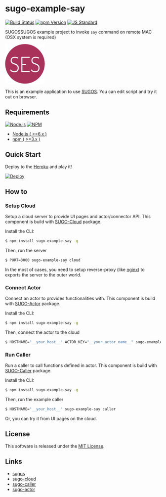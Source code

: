 sugo-example-say
==========

<!---
This file is generated by ape-tmpl. Do not update manually.
--->

<!-- Badge Start -->
<a name="badges"></a>

[![Build Status][bd_travis_com_shield_url]][bd_travis_com_url]
[![npm Version][bd_npm_shield_url]][bd_npm_url]
[![JS Standard][bd_standard_shield_url]][bd_standard_url]

[bd_repo_url]: https://github.com/realglobe-Inc/sugo-example-say
[bd_travis_url]: http://travis-ci.org/realglobe-Inc/sugo-example-say
[bd_travis_shield_url]: http://img.shields.io/travis/realglobe-Inc/sugo-example-say.svg?style=flat
[bd_travis_com_url]: http://travis-ci.com/realglobe-Inc/sugo-example-say
[bd_travis_com_shield_url]: https://api.travis-ci.com/realglobe-Inc/sugo-example-say.svg?token=aeFzCpBZebyaRijpCFmm
[bd_license_url]: https://github.com/realglobe-Inc/sugo-example-say/blob/master/LICENSE
[bd_codeclimate_url]: http://codeclimate.com/github/realglobe-Inc/sugo-example-say
[bd_codeclimate_shield_url]: http://img.shields.io/codeclimate/github/realglobe-Inc/sugo-example-say.svg?style=flat
[bd_codeclimate_coverage_shield_url]: http://img.shields.io/codeclimate/coverage/github/realglobe-Inc/sugo-example-say.svg?style=flat
[bd_gemnasium_url]: https://gemnasium.com/realglobe-Inc/sugo-example-say
[bd_gemnasium_shield_url]: https://gemnasium.com/realglobe-Inc/sugo-example-say.svg
[bd_npm_url]: http://www.npmjs.org/package/sugo-example-say
[bd_npm_shield_url]: http://img.shields.io/npm/v/sugo-example-say.svg?style=flat
[bd_standard_url]: http://standardjs.com/
[bd_standard_shield_url]: https://img.shields.io/badge/code%20style-standard-brightgreen.svg

<!-- Badge End -->


<!-- Description Start -->
<a name="description"></a>

SUGOSSUGOS example project to invoke `say` command on remote MAC (OSX system is required)

<!-- Description End -->


<!-- Overview Start -->
<a name="overview"></a>


[![favicon_url]][app_url]

This is an example application to use [SUGOS][sugos_url]. 
You can edit script and try it out on browser.

[app_url]: http://sugo-example-say.herokuapp.com
[favicon_url]: doc/images/favicon.png


<!-- Overview End -->


<!-- Sections Start -->
<a name="sections"></a>

<!-- Section from "doc/guides/00.Requirements.md.hbs" Start -->

<a name="section-doc-guides-00-requirements-md"></a>

Requirements
-----

<a href="https://nodejs.org">
  <img src="https://realglobe-inc.github.io/sugos-assets/images/nodejs-banner.png"
       alt="Node.js"
       height="40"
       style="height:40px"
  /></a>
<a href="https://docs.npmjs.com/">
  <img src="https://realglobe-inc.github.io/sugos-assets/images/npm-banner.png"
       alt="NPM"
       height="40"
       style="height:40px"
  /></a>

+ [Node.js ( >=6.x )][node_download_url]
+ [npm ( >=3.x )][npm_url]

[node_download_url]: https://nodejs.org/en/download/
[npm_url]: https://docs.npmjs.com/


<!-- Section from "doc/guides/00.Requirements.md.hbs" End -->

<!-- Section from "doc/guides/01.Quick Start.md.hbs" Start -->

<a name="section-doc-guides-01-quick-start-md"></a>

Quick Start
-----

Deploy to the [Heroku][heroku_url] and play it!

[![Deploy](https://www.herokucdn.com/deploy/button.svg)][heroku_deploy_url]

[heroku_url]: https://www.heroku.com/
[heroku_deploy_url]: https://heroku.com/deploy?template=https://github.com/realglobe-Inc/sugo-example-say/tree/heroku


<!-- Section from "doc/guides/01.Quick Start.md.hbs" End -->

<!-- Section from "doc/guides/10.How to.md.hbs" Start -->

<a name="section-doc-guides-10-how-to-md"></a>

How to
-------

<!-- Section from "doc/guides/10.How to.md.hbs" End -->

<!-- Section from "doc/guides/11.Setup Cloud.md.hbs" Start -->

<a name="section-doc-guides-11-setup-cloud-md"></a>

### Setup Cloud

Setup a cloud server to provide UI pages and actor/connector API.
This component is build with [SUGO-Cloud][sugo_cloud_url] package.


Install the CLI:

```bash
$ npm install sugo-example-say -g
```

Then, run the server

```bash
$ PORT=3000 sugo-example-say cloud
```

In the most of cases, you need to setup reverse-proxy (like [nginx][nginx_url]) to exports the server to the outer world.

[nginx_url]: https://www.nginx.com/


<!-- Section from "doc/guides/11.Setup Cloud.md.hbs" End -->

<!-- Section from "doc/guides/12.Connect Actor.md.hbs" Start -->

<a name="section-doc-guides-12-connect-actor-md"></a>

### Connect Actor

Connect an actor to provides functionalities with.
This component is build with [SUGO-Actor][sugo_actor_url] package.

Install the CLI:

```bash
$ npm install sugo-example-say -g
```

Then, connect the actor to the cloud

```bash
$ HOSTNAME="__your_host__" ACTOR_KEY="__your_actor_name__" sugo-example-say actor
```


<!-- Section from "doc/guides/12.Connect Actor.md.hbs" End -->

<!-- Section from "doc/guides/13.Connect Caller.md.hbs" Start -->

<a name="section-doc-guides-13-connect-caller-md"></a>

### Run Caller

Run a caller to call functions defined in actor.
This component is build with [SUGO-Caller][sugo_caller_url] package.


Install the CLI:

```bash
$ npm install sugo-example-say -g
```

Then, run the example caller

```bash
$ HOSTNAME="__your_host__" sugo-example-say caller
```

Or, you can try it from UI pages on the cloud.


<!-- Section from "doc/guides/13.Connect Caller.md.hbs" End -->


<!-- Sections Start -->


<!-- LICENSE Start -->
<a name="license"></a>

License
-------
This software is released under the [MIT License](https://github.com/realglobe-Inc/sugo-example-say/blob/master/LICENSE).

<!-- LICENSE End -->


<!-- Links Start -->
<a name="links"></a>

Links
------

+ [sugos][sugos_url]
+ [sugo-cloud][sugo_cloud_url]
+ [sugo-caller][sugo_caller_url]
+ [sugo-actor][sugo_actor_url]

[sugos_url]: https://github.com/realglobe-Inc/sugos
[sugo_cloud_url]: https://github.com/realglobe-Inc/sugo-cloud
[sugo_caller_url]: https://github.com/realglobe-Inc/sugo-caller
[sugo_actor_url]: https://github.com/realglobe-Inc/sugo-actor

<!-- Links End -->
